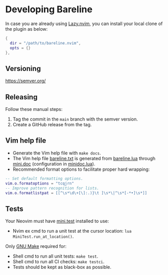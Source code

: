 # Developing Bareline

In case you are already using [Lazy.nvim](https://github.com/folke/lazy.nvim), you can install your
local clone of the plugin as below:

```lua
{
  dir = "/path/to/bareline.nvim",
  opts = {}
},
```

## Versioning

<https://semver.org/>

## Releasing

Follow these manual steps:

1. Tag the commit in the `main` branch with the semver version.
2. Create a GitHub release from the tag.

## Vim help file

- Generate the Vim help file with `make docs`.
- The Vim help file [bareline.txt](./doc/bareline.txt) is generated from
  [bareline.lua](./lua/bareline.lua) through
  [mini.doc](https://github.com/echasnovski/mini.nvim/blob/main/readmes/mini-doc.md) (configuration
  in [minidoc.lua](./scripts/minidoc.lua)).
- Recommended format options to facilitate proper hard wrapping:

```lua
-- Set default formatting options.
vim.o.formatoptions = "tcqjrn"
-- Improve pattern recognition for lists.
vim.o.formatlistpat = [[^\s*\d\+[\]:.)}\t ]\s*\|^\s*[-*•]\s*]]
```

## Tests

Your Neovim must have [mini.test](https://github.com/echasnovski/mini.test) installed to use:

- Nvim ex cmd to run a unit test at the cursor location: `lua MiniTest.run_at_location()`.

Only [GNU Make](https://www.gnu.org/software/make/) required for:

- Shell cmd to run all unit tests: `make test`.
- Shell cmd to run all CI checks: `make testci`.
- Tests should be kept as black-box as possible.
